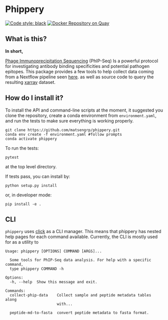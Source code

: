 # Phippery

[![Code style: black](https://img.shields.io/badge/code%20style-black-000000.svg)](https://github.com/psf/black)
[![Docker Repository on Quay](https://quay.io/repository/matsengrp/phippery/status "Docker Repository on Quay")](https://quay.io/repository/matsengrp/phippery)

## What is this?

**In short,**

[Phage Immunoprecipitation Sequencing](https://www.nature.com/articles/s41596-018-0025-6)
(PhIP-Seq)
Is a powerful protocol for investigating antibody binding specificities and potential pathogen epitopes.
This package provides a few tools to help collect data coming from a Nextflow pipeline seen
[here](https://github.com/matsengrp/phip-flow).
as well as source code to query the resulting
[xarray](http://xarray.pydata.org/en/stable/)
dataset.


## How do I install it?

To install the API and command-line scripts at the moment,
it suggested you clone the repository, create a conda
environment from `environment.yaml`, and run the tests to make
sure everything is working properly.

```
git clone https://github.com/matsengrp/phippery.git
conda env create -f environment.yaml #follow prompts
conda activate phippery
```

To run the tests:
```
pytest
```
at the top level directory.

If tests pass, you can install by:
```
python setup.py install
```
or, in developer mode:
```
pip install -e .
```

## CLI

`phippery` uses
[click](https://click.palletsprojects.com/en/7.x/) as a CLI manager. This means
that phippery has nested help pages for each command available.
Currently, the CLI is mostly used for as a utility to

```
Usage: phippery [OPTIONS] COMMAND [ARGS]...

  Some tools for PhIP-Seq data analysis. For help with a specific command,
  type phippery COMMAND -h

Options:
  -h, --help  Show this message and exit.

Commands:
  collect-phip-data    Collect sample and peptide metadata tables along
                       with...

  peptide-md-to-fasta  convert peptide metadata to fasta format.
```

